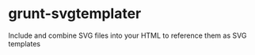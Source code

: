 grunt-svgtemplater
==================

Include and combine SVG files into your HTML to reference them as SVG templates
